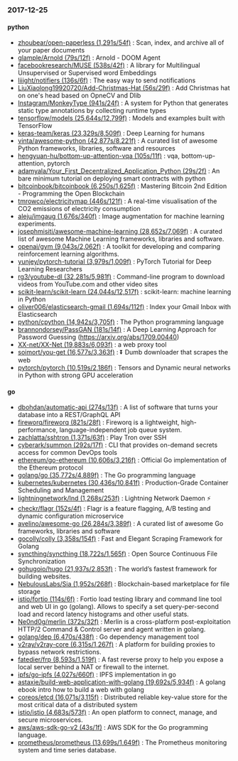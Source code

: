 ### 2017-12-25

#### python
* [zhoubear/open-paperless (1,291s/54f)](https://github.com/zhoubear/open-paperless) : Scan, index, and archive all of your paper documents
* [glample/Arnold (79s/12f)](https://github.com/glample/Arnold) : Arnold - DOOM Agent
* [facebookresearch/MUSE (538s/42f)](https://github.com/facebookresearch/MUSE) : A library for Multilingual Unsupervised or Supervised word Embeddings
* [liiight/notifiers (136s/6f)](https://github.com/liiight/notifiers) : The easy way to send notifications
* [LiuXiaolong19920720/Add-Christmas-Hat (56s/29f)](https://github.com/LiuXiaolong19920720/Add-Christmas-Hat) : Add Christmas hat on one's head based on OpneCV and Dlib
* [Instagram/MonkeyType (941s/24f)](https://github.com/Instagram/MonkeyType) : A system for Python that generates static type annotations by collecting runtime types
* [tensorflow/models (25,644s/12,799f)](https://github.com/tensorflow/models) : Models and examples built with TensorFlow
* [keras-team/keras (23,329s/8,509f)](https://github.com/keras-team/keras) : Deep Learning for humans
* [vinta/awesome-python (42,877s/8,221f)](https://github.com/vinta/awesome-python) : A curated list of awesome Python frameworks, libraries, software and resources
* [hengyuan-hu/bottom-up-attention-vqa (105s/11f)](https://github.com/hengyuan-hu/bottom-up-attention-vqa) : vqa, bottom-up-attention, pytorch
* [adamyala/Your_First_Decentralized_Application_Python (29s/2f)](https://github.com/adamyala/Your_First_Decentralized_Application_Python) : An bare minimum tutorial on deploying smart contracts with python
* [bitcoinbook/bitcoinbook (6,250s/1,625f)](https://github.com/bitcoinbook/bitcoinbook) : Mastering Bitcoin 2nd Edition - Programming the Open Blockchain
* [tmrowco/electricitymap (446s/121f)](https://github.com/tmrowco/electricitymap) : A real-time visualisation of the CO2 emissions of electricity consumption
* [aleju/imgaug (1,676s/340f)](https://github.com/aleju/imgaug) : Image augmentation for machine learning experiments.
* [josephmisiti/awesome-machine-learning (28,652s/7,069f)](https://github.com/josephmisiti/awesome-machine-learning) : A curated list of awesome Machine Learning frameworks, libraries and software.
* [openai/gym (9,043s/2,062f)](https://github.com/openai/gym) : A toolkit for developing and comparing reinforcement learning algorithms.
* [yunjey/pytorch-tutorial (3,979s/1,009f)](https://github.com/yunjey/pytorch-tutorial) : PyTorch Tutorial for Deep Learning Researchers
* [rg3/youtube-dl (32,281s/5,981f)](https://github.com/rg3/youtube-dl) : Command-line program to download videos from YouTube.com and other video sites
* [scikit-learn/scikit-learn (24,044s/12,517f)](https://github.com/scikit-learn/scikit-learn) : scikit-learn: machine learning in Python
* [oliver006/elasticsearch-gmail (1,694s/112f)](https://github.com/oliver006/elasticsearch-gmail) : Index your Gmail Inbox with Elasticsearch
* [python/cpython (14,942s/3,705f)](https://github.com/python/cpython) : The Python programming language
* [brannondorsey/PassGAN (181s/14f)](https://github.com/brannondorsey/PassGAN) : A Deep Learning Approach for Password Guessing (https://arxiv.org/abs/1709.00440)
* [XX-net/XX-Net (19,883s/6,093f)](https://github.com/XX-net/XX-Net) : a web proxy tool
* [soimort/you-get (16,577s/3,363f)](https://github.com/soimort/you-get) : ⏬ Dumb downloader that scrapes the web
* [pytorch/pytorch (10,519s/2,186f)](https://github.com/pytorch/pytorch) : Tensors and Dynamic neural networks in Python with strong GPU acceleration

#### go
* [dbohdan/automatic-api (274s/13f)](https://github.com/dbohdan/automatic-api) : A list of software that turns your database into a REST/GraphQL API
* [fireworq/fireworq (821s/28f)](https://github.com/fireworq/fireworq) : Fireworq is a lightweight, high-performance, language-independent job queue system.
* [zachlatta/sshtron (1,371s/63f)](https://github.com/zachlatta/sshtron) : Play Tron over SSH
* [cyberark/summon (292s/17f)](https://github.com/cyberark/summon) : CLI that provides on-demand secrets access for common DevOps tools
* [ethereum/go-ethereum (10,606s/3,216f)](https://github.com/ethereum/go-ethereum) : Official Go implementation of the Ethereum protocol
* [golang/go (35,772s/4,889f)](https://github.com/golang/go) : The Go programming language
* [kubernetes/kubernetes (30,436s/10,841f)](https://github.com/kubernetes/kubernetes) : Production-Grade Container Scheduling and Management
* [lightningnetwork/lnd (1,268s/253f)](https://github.com/lightningnetwork/lnd) : Lightning Network Daemon ⚡️
* [checkr/flagr (152s/4f)](https://github.com/checkr/flagr) : Flagr is a feature flagging, A/B testing and dynamic configuration microservice
* [avelino/awesome-go (26,284s/3,389f)](https://github.com/avelino/awesome-go) : A curated list of awesome Go frameworks, libraries and software
* [gocolly/colly (3,358s/154f)](https://github.com/gocolly/colly) : Fast and Elegant Scraping Framework for Golang
* [syncthing/syncthing (18,722s/1,565f)](https://github.com/syncthing/syncthing) : Open Source Continuous File Synchronization
* [gohugoio/hugo (21,937s/2,853f)](https://github.com/gohugoio/hugo) : The world’s fastest framework for building websites.
* [NebulousLabs/Sia (1,952s/268f)](https://github.com/NebulousLabs/Sia) : Blockchain-based marketplace for file storage
* [istio/fortio (114s/6f)](https://github.com/istio/fortio) : Fortio load testing library and command line tool and web UI in go (golang). Allows to specify a set query-per-second load and record latency histograms and other useful stats.
* [Ne0nd0g/merlin (372s/32f)](https://github.com/Ne0nd0g/merlin) : Merlin is a cross-platform post-exploitation HTTP/2 Command & Control server and agent written in golang.
* [golang/dep (6,470s/438f)](https://github.com/golang/dep) : Go dependency management tool
* [v2ray/v2ray-core (6,315s/1,267f)](https://github.com/v2ray/v2ray-core) : A platform for building proxies to bypass network restrictions.
* [fatedier/frp (8,593s/1,519f)](https://github.com/fatedier/frp) : A fast reverse proxy to help you expose a local server behind a NAT or firewall to the internet.
* [ipfs/go-ipfs (4,027s/660f)](https://github.com/ipfs/go-ipfs) : IPFS implementation in go
* [astaxie/build-web-application-with-golang (19,692s/5,934f)](https://github.com/astaxie/build-web-application-with-golang) : A golang ebook intro how to build a web with golang
* [coreos/etcd (16,071s/3,115f)](https://github.com/coreos/etcd) : Distributed reliable key-value store for the most critical data of a distributed system
* [istio/istio (4,683s/573f)](https://github.com/istio/istio) : An open platform to connect, manage, and secure microservices.
* [aws/aws-sdk-go-v2 (43s/1f)](https://github.com/aws/aws-sdk-go-v2) : AWS SDK for the Go programming language.
* [prometheus/prometheus (13,699s/1,649f)](https://github.com/prometheus/prometheus) : The Prometheus monitoring system and time series database.
